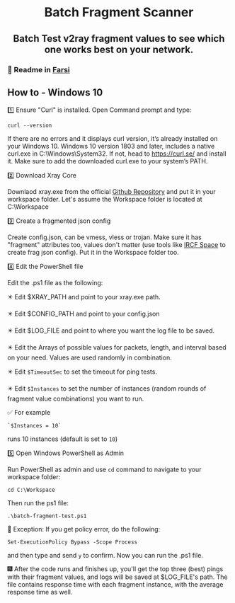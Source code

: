 <h1 align="center">Batch Fragment Scanner</h1>
<h2 align="center">Batch Test v2ray fragment values to see which one works best on your network.</h2>


### 🚩 Readme in [Farsi](https://telegra.ph/%D8%A7%D8%B3%DA%A9%D9%86%D8%B1-%D9%81%D8%B1%DA%AF%D9%85%D9%86%D8%AA-05-22)


## How to - Windows 10

1️⃣ Ensure "Curl" is installed. 
Open Command prompt and type:

`curl --version`

If there are no errors and it displays curl version, it’s already installed on your Windows 10. Windows 10 version 1803 and later, includes a native curl.exe in C:\Windows\System32. If not, head to https://curl.se/ and install it. Make sure to add the downloaded curl.exe to your system’s PATH.

2️⃣ Download Xray Core

Downlaod xray.exe from the official [Github Repository](https://github.com/XTLS/Xray-core/releases) and put it in your workspace folder. Let's assume the Workspace folder is located at C:\Workspace

3️⃣ Create a fragmented json config

Create config.json, can be vmess, vless or trojan. Make sure it has "fragment" attributes too, values don't matter (use tools like [IRCF Space](https://fragment.github1.cloud/) to create frag json config). Put it in the Workspace folder too.

4️⃣ Edit the PowerShell file

Edit the .ps1 file as the following:

✴️ Edit $XRAY_PATH and point to your xray.exe path. 

✴️ Edit $CONFIG_PATH and point to your config.json

✴️ Edit $LOG_FILE and point to where you want the log file to be saved.

✴️ Edit the Arrays of possible values for packets, length, and interval based on your need. Values are used randomly in combination.

✴️ Edit `$TimeoutSec` to set the timeout for ping tests.

✴️ Edit `$Instances` to set the number of instances (random rounds of fragment value combinations) you want to run.

✅ For example 

    `$Instances = 10`
  
  runs 10 instances (default is set to `10`)

5️⃣ Open Windows PowerShell as Admin

Run PowerShell as admin and use `cd` command to navigate to your workspace folder:

`cd C:\Workspace`

Then run the ps1 file:

`.\batch-fragment-test.ps1`

🧧 Exception: If you get policy error, do the following:

`Set-ExecutionPolicy Bypass -Scope Process`

and then type and send `y` to confirm. Now you can run the .ps1 file.


🎆 After the code runs and finishes up, you'll get the top three (best) pings with their fragment values, and logs will be saved at $LOG_FILE's path. The file contains response time with each fragment instance, with the average response time as well.

